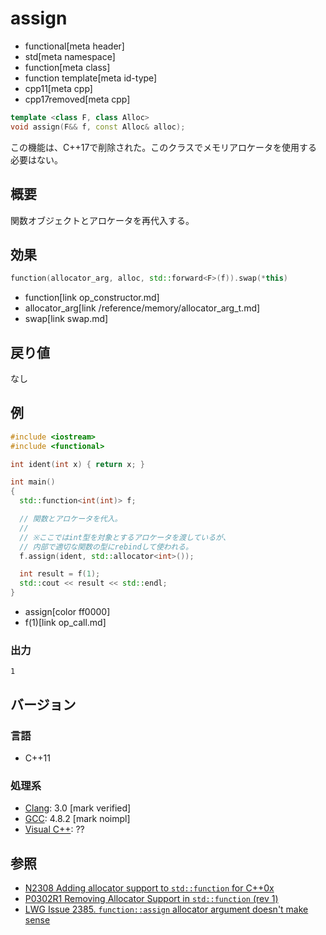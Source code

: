 # assign
* functional[meta header]
* std[meta namespace]
* function[meta class]
* function template[meta id-type]
* cpp11[meta cpp]
* cpp17removed[meta cpp]

```cpp
template <class F, class Alloc>
void assign(F&& f, const Alloc& alloc);
```

この機能は、C++17で削除された。このクラスでメモリアロケータを使用する必要はない。


## 概要
関数オブジェクトとアロケータを再代入する。


## 効果
```cpp
function(allocator_arg, alloc, std::forward<F>(f)).swap(*this)
```
* function[link op_constructor.md]
* allocator_arg[link /reference/memory/allocator_arg_t.md]
* swap[link swap.md]


## 戻り値
なし


## 例
```cpp example
#include <iostream>
#include <functional>

int ident(int x) { return x; }

int main()
{
  std::function<int(int)> f;

  // 関数とアロケータを代入。
  //
  // ※ここではint型を対象とするアロケータを渡しているが、
  // 内部で適切な関数の型にrebindして使われる。
  f.assign(ident, std::allocator<int>());

  int result = f(1);
  std::cout << result << std::endl;
}
```
* assign[color ff0000]
* f(1)[link op_call.md]

### 出力
```
1
```


## バージョン
### 言語
- C++11


### 処理系
- [Clang](/implementation.md#clang): 3.0 [mark verified]
- [GCC](/implementation.md#gcc): 4.8.2 [mark noimpl]
- [Visual C++](/implementation.md#visual_cpp): ??


## 参照
- [N2308 Adding allocator support to `std::function` for C++0x](http://www.open-std.org/jtc1/sc22/wg21/docs/papers/2007/n2308.html)
- [P0302R1 Removing Allocator Support in `std::function` (rev 1)](http://www.open-std.org/jtc1/sc22/wg21/docs/papers/2016/p0302r1.html)
- [LWG Issue 2385. `function::assign` allocator argument doesn't make sense](https://wg21.cmeerw.net/lwg/issue2385)
